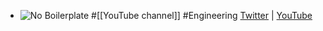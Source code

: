 - ![No Boilerplate](https://yt3.googleusercontent.com/Scg4nJh1PoRYi3ssv9SdoapYmo54RsxH2R3iFF2asnfy-dRYPrcpp4EdbYBNpnYlKlaS9heRLg=w2560-fcrop64=1,00005a57ffffa5a8-k-c0xffffffff-no-nd-rj)
  #[[YouTube channel]] #Engineering
  [Twitter](https://twitter.com/noboilerplate) | [YouTube](https://www.youtube.com/@NoBoilerplate)
